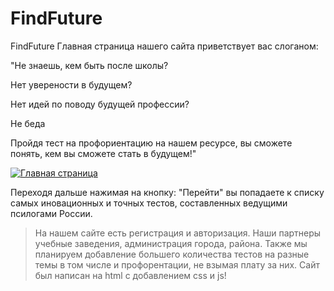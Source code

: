 # FindFuture
FindFuture
Главная страница нашего сайта приветствует вас слоганом:

"Не знаешь, кем быть после школы?

Нет уверености в будущем?

Нет идей по поводу будущей профессии?

Не беда

Пройдя тест на профориентацию на нашем ресурсе, вы сможете понять, кем вы сможете стать в будущем!"


[![Главная страница](http://test.nemigame.ru/)](http://test.nemigame.ru/)


Переходя дальше нажимая на кнопку: "Перейти" вы попадаете к списку самых иновационных и точных тестов, составленных ведущими псилогами России.


>На нашем сайте есть регистрация и авторизация. Наши партнеры учебные заведения, администрация города, района.
>Также мы планируем добавление большего количества тестов на разные темы в том числе и профорентации, не взымая плату за них.
>Сайт был написан на html с добавлением css и js!



